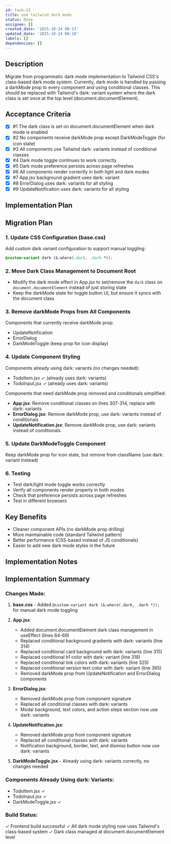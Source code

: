 ```yaml
---
id: task-23
title: use tailwind dark mode
status: Done
assignee: []
created_date: '2025-10-24 08:13'
updated_date: '2025-10-24 08:18'
labels: []
dependencies: []
---
```


## Description

<!-- SECTION:DESCRIPTION:BEGIN -->
Migrate from programmatic dark mode implementation to Tailwind CSS's class-based dark mode system. Currently, dark mode is handled by passing a darkMode prop to every component and using conditional classes. This should be replaced with Tailwind's dark: variant system where the dark class is set once at the top level (document.documentElement).
<!-- SECTION:DESCRIPTION:END -->

## Acceptance Criteria
<!-- AC:BEGIN -->
- [x] #1 The dark class is set on document.documentElement when dark mode is enabled
- [x] #2 No components receive darkMode prop except DarkModeToggle (for icon state)
- [x] #3 All components use Tailwind dark: variants instead of conditional classes
- [x] #4 Dark mode toggle continues to work correctly
- [x] #5 Dark mode preference persists across page refreshes
- [x] #6 All components render correctly in both light and dark modes
- [x] #7 App.jsx background gradient uses dark: variant
- [x] #8 ErrorDialog uses dark: variants for all styling
- [x] #9 UpdateNotification uses dark: variants for all styling
<!-- AC:END -->

## Implementation Plan

<!-- SECTION:PLAN:BEGIN -->
## Migration Plan

### 1. Update CSS Configuration (base.css)
Add custom dark variant configuration to support manual toggling:
```css
@custom-variant dark (&:where(.dark, .dark *));
```

### 2. Move Dark Class Management to Document Root
- Modify the dark mode effect in App.jsx to set/remove the `dark` class on `document.documentElement` instead of just storing state
- Keep the darkMode state for toggle button UI, but ensure it syncs with the document class

### 3. Remove darkMode Props from All Components
Components that currently receive darkMode prop:
- UpdateNotification
- ErrorDialog
- DarkModeToggle (keep prop for icon display)

### 4. Update Component Styling
Components already using dark: variants (no changes needed):
- TodoItem.jsx ✓ (already uses dark: variants)
- TodoInput.jsx ✓ (already uses dark: variants)

Components that need darkMode prop removed and conditionals simplified:
- **App.jsx**: Remove conditional classes on lines 307-314, replace with dark: variants
- **ErrorDialog.jsx**: Remove darkMode prop, use dark: variants instead of conditionals
- **UpdateNotification.jsx**: Remove darkMode prop, use dark: variants instead of conditionals

### 5. Update DarkModeToggle Component
Keep darkMode prop for icon state, but remove from className (use dark: variant instead)

### 6. Testing
- Test dark/light mode toggle works correctly
- Verify all components render properly in both modes
- Check that preference persists across page refreshes
- Test in different browsers

## Key Benefits
- Cleaner component APIs (no darkMode prop drilling)
- More maintainable code (standard Tailwind pattern)
- Better performance (CSS-based instead of JS conditionals)
- Easier to add new dark mode styles in the future
<!-- SECTION:PLAN:END -->

## Implementation Notes

<!-- SECTION:NOTES:BEGIN -->
## Implementation Summary

### Changes Made:

1. **base.css** - Added `@custom-variant dark (&:where(.dark, .dark *));` for manual dark mode toggling

2. **App.jsx**:
   - Added document.documentElement dark class management in useEffect (lines 64-69)
   - Replaced conditional background gradients with dark: variants (line 314)
   - Replaced conditional card background with dark: variants (line 315)
   - Replaced conditional h1 color with dark: variant (line 318)
   - Replaced conditional link colors with dark: variants (line 325)
   - Replaced conditional version text color with dark: variant (line 365)
   - Removed darkMode prop from UpdateNotification and ErrorDialog components

3. **ErrorDialog.jsx**:
   - Removed darkMode prop from component signature
   - Replaced all conditional classes with dark: variants
   - Modal background, text colors, and action steps section now use dark: variants

4. **UpdateNotification.jsx**:
   - Removed darkMode prop from component signature  
   - Replaced all conditional classes with dark: variants
   - Notification background, border, text, and dismiss button now use dark: variants

5. **DarkModeToggle.jsx** - Already using dark: variants correctly, no changes needed

### Components Already Using dark: Variants:
- TodoItem.jsx ✓
- TodoInput.jsx ✓
- DarkModeToggle.jsx ✓

### Build Status:
✓ Frontend build successful
✓ All dark mode styling now uses Tailwind's class-based system
✓ Dark class managed at document.documentElement level
<!-- SECTION:NOTES:END -->

